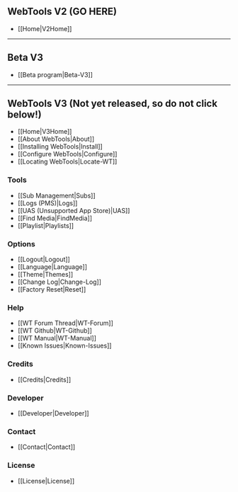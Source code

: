 ## WebTools V2 (GO HERE)
* [[Home|V2Home]]

***
## Beta V3
* [[Beta program|Beta-V3]]

***
## WebTools V3 (Not yet released, so do not click below!)
* [[Home|V3Home]]
* [[About WebTools|About]]
* [[Installing WebTools|Install]]
* [[Configure WebTools|Configure]]
* [[Locating WebTools|Locate-WT]]

### Tools
* [[Sub Management|Subs]]
* [[Logs (PMS)|Logs]]
* [[UAS (Unsupported App Store)|UAS]]
* [[Find Media|FindMedia]]
* [[Playlist|Playlists]]

### Options
* [[Logout|Logout]]
* [[Language|Language]]
* [[Theme|Themes]]
* [[Change Log|Change-Log]]
* [[Factory Reset|Reset]]

### Help
* [[WT Forum Thread|WT-Forum]]
* [[WT Github|WT-Github]]
* [[WT Manual|WT-Manual]]
* [[Known Issues|Known-Issues]]

### Credits
* [[Credits|Credits]]

### Developer
* [[Developer|Developer]]

### Contact
* [[Contact|Contact]]

### License
* [[License|License]]